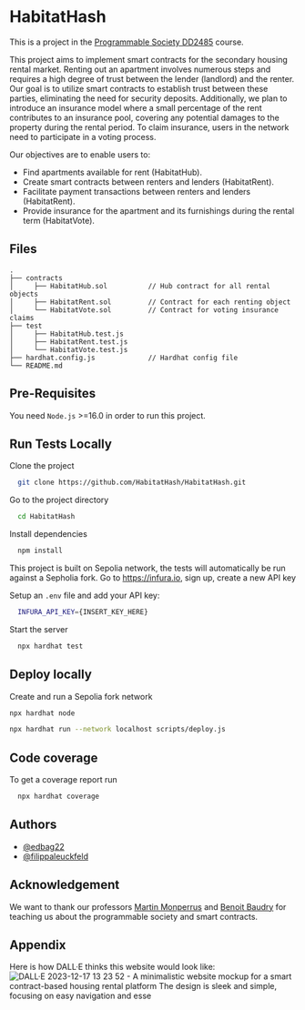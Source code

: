# HabitatHash

This is a project in the [Programmable Society DD2485](https://github.com/KTH/programmable-society) course.

This project aims to implement smart contracts for the secondary housing rental market. Renting out an apartment involves numerous steps and requires a high degree of trust between the lender (landlord) and the renter. Our goal is to utilize smart contracts to establish trust between these parties, eliminating the need for security deposits. Additionally, we plan to introduce an insurance model where a small percentage of the rent contributes to an insurance pool, covering any potential damages to the property during the rental period. To claim insurance, users in the network need to participate in a voting process.

Our objectives are to enable users to:
- Find apartments available for rent (HabitatHub).
- Create smart contracts between renters and lenders (HabitatRent).
- Facilitate payment transactions between renters and lenders (HabitatRent).
- Provide insurance for the apartment and its furnishings during the rental term (HabitatVote).

## Files
```
.
├── contracts                   
│     ├── HabitatHub.sol          // Hub contract for all rental objects
│     ├── HabitatRent.sol         // Contract for each renting object
│     └── HabitatVote.sol         // Contract for voting insurance claims                                 
├── test                  
│     ├── HabitatHub.test.js      
│     ├── HabitatRent.test.js
│     └── HabitatVote.test.js                         
├── hardhat.config.js             // Hardhat config file
└── README.md
```

## Pre-Requisites

You need ```Node.js``` >=16.0 in order to run this project.

## Run Tests Locally

Clone the project

```bash
  git clone https://github.com/HabitatHash/HabitatHash.git
```

Go to the project directory

```bash
  cd HabitatHash
```

Install dependencies

```bash
  npm install
```

This project is built on Sepolia network, the tests will automatically be run against a Sepholia fork.
Go to https://infura.io, sign up, create a new API key

Setup an ```.env``` file and add your API key:
```bash
  INFURA_API_KEY={INSERT_KEY_HERE}
```

Start the server

```bash
  npx hardhat test
```

## Deploy locally

Create and run a Sepolia fork network

```bash
npx hardhat node
```

```bash
npx hardhat run --network localhost scripts/deploy.js
```

## Code coverage

To get a coverage report run

```bash
  npx hardhat coverage
```

## Authors

- [@edbag22](https://github.com/edbag22)
- [@filippaleuckfeld](https://github.com/filippaleuckfeld)

## Acknowledgement

We want to thank our professors [Martin Monperrus](http://www.monperrus.net/martin/) and [Benoit Baudry](https://softwarediversity.eu/) for teaching us about the programmable society and smart contracts.

## Appendix

Here is how DALL·E thinks this website would look like:
![DALL·E 2023-12-17 13 23 52 - A minimalistic website mockup for a smart contract-based housing rental platform  The design is sleek and simple, focusing on easy navigation and esse](https://github.com/HabitatHash/HabitatHash/assets/61015413/ad346068-f8fe-4ce1-a268-86aae5ceb392)

